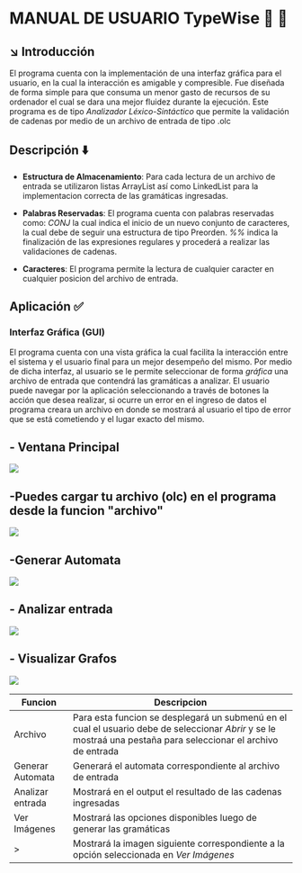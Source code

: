 # MANUAL DE USUARIO TypeWise :yellow_heart: :snake:



<div id='introduccion'/>

##  :arrow_lower_right: Introducción 
El programa cuenta con la implementación de una interfaz gráfica para el usuario, en la cual la interacción es amigable y compresible. Fue diseñada de forma simple para que consuma un menor gasto de recursos de su ordenador el cual se dara una mejor fluidez durante la ejecución. Este programa es de tipo _Analizador Léxico-Sintáctico_ que permite la validación de cadenas por medio de un archivo de entrada de tipo .olc

<div id='descrip'/>

## Descripción :arrow_down:

  - **Estructura de Almacenamiento**: 
Para cada lectura de un archivo de entrada se utilizaron listas ArrayList así como LinkedList para la implementacion correcta de las gramáticas ingresadas.

  - **Palabras Reservadas**:
El programa cuenta con palabras reservadas como: _CONJ_ la cual indica el inicio de un nuevo conjunto de caracteres, la cual debe de seguir una estructura de tipo Preorden. _%%_ indica la finalización de las expresiones regulares y procederá a realizar las validaciones de cadenas.
  
  - **Caracteres**:
El programa permite la lectura de cualquier caracter en cualquier posicion del archivo de entrada.


<div id='apli'/>

## Aplicación :white_check_mark:
### Interfaz Gráfica (GUI)
El programa cuenta con una vista gráfica la cual facilita la interacción entre el sistema y el usuario final para un mejor desempeño del mismo. Por medio de dicha interfaz, al usuario se le permite seleccionar de forma _gráfica_ una archivo de entrada que contendrá las gramáticas a analizar. El usuario puede navegar por la aplicación seleccionando a través de botones la acción que desea realizar, si ocurre un error en el ingreso de datos el programa creara un archivo en donde se mostrará al usuario el tipo de error que se está cometiendo y el lugar exacto del mismo. 

## - Ventana Principal 


![](https://github.com/ifigueroa065/_OLC1_Proyecto1_201904013/blob/main/Documentation/assets/img1.png)


## -Puedes cargar tu archivo (olc) en el programa desde la funcion "archivo"


![](https://github.com/ifigueroa065/_OLC1_Proyecto1_201904013/blob/main/Documentation/assets/img2.png)


## -Generar Automata


![](https://github.com/ifigueroa065/_OLC1_Proyecto1_201904013/blob/main/Documentation/assets/img3.png)

## - Analizar entrada


![](https://github.com/ifigueroa065/_OLC1_Proyecto1_201904013/blob/main/Documentation/assets/img4.png)

## - Visualizar Grafos


![](https://github.com/ifigueroa065/_OLC1_Proyecto1_201904013/blob/main/Documentation/assets/img5.png)

   | **Funcion** | **Descripcion** |
   | ---------- | ----------------- |
   | Archivo   |Para esta funcion se desplegará un submenú en el cual el usuario debe de seleccionar _Abrir_  y se le mostraá una pestaña para seleccionar el archivo de entrada|
   | Generar Automata  | Generará el automata correspondiente al archivo de entrada |
   |Analizar entrada| Mostrará en el output el resultado de las cadenas ingresadas |
  | Ver Imágenes  | Mostrará las opciones disponibles luego de generar las gramáticas |
   |>| Mostrará la imagen siguiente correspondiente a la opción seleccionada en _Ver Imágenes_ |
  
     
